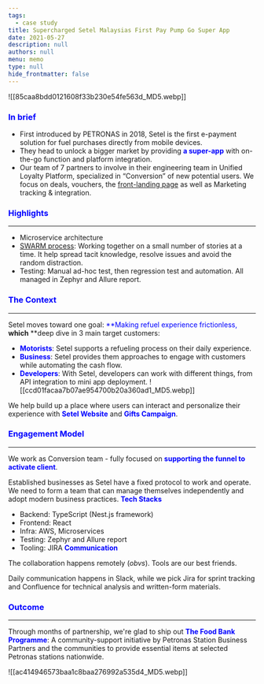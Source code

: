 ```yaml
---
tags: 
  - case study
title: Supercharged Setel Malaysias First Pay Pump Go Super App
date: 2021-05-27
description: null
authors: null
menu: memo
type: null
hide_frontmatter: false
---
```


![[85caa8bdd0121608f33b230e54fe563d_MD5.webp]]

### <span style='color:blue'>In brief</span>
* First introduced by PETRONAS in 2018, Setel is the first e-payment solution for fuel purchases directly from mobile devices.
* They head to unlock a bigger market by providing <span style='color:blue'>**a super-app**</span> with on-the-go function and platform integration.
* Our team of 7 partners to involve in their engineering team in Unified Loyalty Platform, specialized in “Conversion” of new potential users. We focus on deals, vouchers, the [front-landing page](https://www.setel.com/) as well as Marketing tracking & integration.

### <span style='color:blue'>Highlights</span>
---
* Microservice architecture
* [SWARM process](https://open.nytimes.com/scrum-swarm-sprint-how-to-take-the-agile-process-and-make-it-your-own-b6416793ff7e): Working together on a small number of stories at a time. It help spread tacit knowledge, resolve issues and avoid the random distraction.
* Testing: Manual ad-hoc test, then regression test and automation. All managed in Zephyr and Allure report.
### <span style='color:blue'>The Context</span>
---
Setel moves toward one goal: <span style='color:blue'>**Making refuel experience frictionless, **</span>which<span style='color:blue'>** **</span>deep dive in 3 main target customers:

* <span style='color:blue'>**Motorists**</span>: Setel supports a refueling process on their daily experience. 
* <span style='color:blue'>**Business**</span>: Setel provides them approaches to engage with customers while automating the cash flow.
* <span style='color:blue'>**Developers**</span>: With Setel, developers can work with different things, from API integration to mini app deployment. 
![[ccd01facaa7b07ae954700b20a360ad1_MD5.webp]]

We help build up a place where users can interact and personalize their experience with <span style='color:blue'>**Setel Website**</span> and <span style='color:blue'>**Gifts Campaign**</span>.

### <span style='color:blue'>**Engagement Model**</span>
---

We work as Conversion team - fully focused on <span style='color:blue'>**supporting the funnel to activate client**</span>.

Established businesses as Setel have a fixed protocol to work and operate. We need to form a team that can manage themselves independently and adopt modern business practices. 
<span style='color:blue'>**Tech Stacks**</span>

* Backend: TypeScript (Nest.js framework)
* Frontend: React
* Infra: AWS, Microservices
* Testing: Zephyr and Allure report
* Tooling: JIRA
<span style='color:blue'>**Communication**</span>

The collaboration happens remotely (*obvs*). Tools are our best friends. 

Daily communication happens in Slack, while we pick Jira for sprint tracking and Confluence for technical analysis and written-form materials.

### <span style='color:blue'>**Outcome**</span>
---

Through months of partnership, we're glad to ship out <span style='color:blue'>**The Food Bank Programme**</span>: A community-support initiative by Petronas Station Business Partners and the communities to provide essential items at selected Petronas stations nationwide. 

![[ac414946573baa1c8baa276992a535d4_MD5.webp]]

